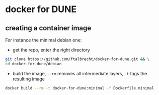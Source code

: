 # docker for DUNE

## creating a container image

For instance the minimal debian one:

* get the repo, enter the right directory
```bash
git clone https://github.com/ftalbrecht/docker-for-dune.git && \
cd docker-for-dune/debian
```

* build the image, `--rm` removes all intermediate layers, `-t` tags the resulting image
```bash
docker build --rm -t docker-for-dune:minimal -f Dockerfile.minimal
```
